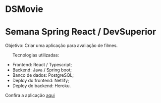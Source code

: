 # DSMovie
<h1>Semana Spring React / DevSuperior</h1>

<p>Objetivo: Criar uma aplicação para avaliação de filmes.</p> 
<ul>
 <p>Tecnologias utilizadas:</p>
  <li>Frontend: React / Typescript;</li>
  <li>Backend: Java / Spring boot;</li>
  <li>Banco de dados: PostgreSQL;</li>
  <li>Deploy do frontend: Netlify;</li>
  <li>Deploy do backend: Heroku.</li>
</ul>

<p>Confira a aplicação <a href="https://kdsmovie.netlify.app/" target="_blank">aqui</p>
